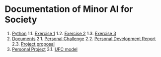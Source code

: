 # Documentation of Minor AI for Society
1. [Python](PythonCR/)
  1.1. [Exercise 1](PythonCR/Exercises/iris)
  1.2. [Exercise 2](PythonCR/Exercises/pokemon)
  1.3. [Exercise 3](PythonCR/Exercises/titanic)
2. [Documents](Documents/)
  2.1. [Personal Challenge](Documents/Personal%20Challenge/PersonalChallenge.pdf)
  2.2. [Personal Development Report](Documents/PDR/PDR.pdf)
  2.3. [Project proposal](Documents/Project%20Proposal/Proposal.md)
3. [Personal Project](PythonCR/Personal%20project)
  3.1. [UFC model](PythonCR/Personal%20project/UfcModel.ipynb)
